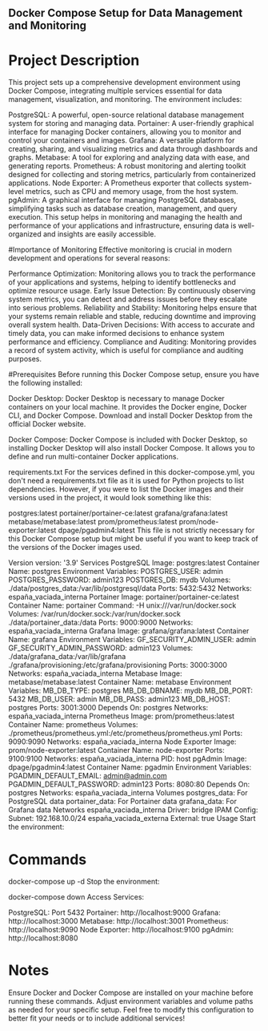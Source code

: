 ## Docker Compose Setup for Data Management and Monitoring
# Project Description

This project sets up a comprehensive development environment using Docker Compose, integrating multiple services essential for data management, visualization, and monitoring. The environment includes:

PostgreSQL: A powerful, open-source relational database management system for storing and managing data.
Portainer: A user-friendly graphical interface for managing Docker containers, allowing you to monitor and control your containers and images.
Grafana: A versatile platform for creating, sharing, and visualizing metrics and data through dashboards and graphs.
Metabase: A tool for exploring and analyzing data with ease, and generating reports.
Prometheus: A robust monitoring and alerting toolkit designed for collecting and storing metrics, particularly from containerized applications.
Node Exporter: A Prometheus exporter that collects system-level metrics, such as CPU and memory usage, from the host system.
pgAdmin: A graphical interface for managing PostgreSQL databases, simplifying tasks such as database creation, management, and query execution.
This setup helps in monitoring and managing the health and performance of your applications and infrastructure, ensuring data is well-organized and insights are easily accessible.

#Importance of Monitoring
Effective monitoring is crucial in modern development and operations for several reasons:

Performance Optimization: Monitoring allows you to track the performance of your applications and systems, helping to identify bottlenecks and optimize resource usage.
Early Issue Detection: By continuously observing system metrics, you can detect and address issues before they escalate into serious problems.
Reliability and Stability: Monitoring helps ensure that your systems remain reliable and stable, reducing downtime and improving overall system health.
Data-Driven Decisions: With access to accurate and timely data, you can make informed decisions to enhance system performance and efficiency.
Compliance and Auditing: Monitoring provides a record of system activity, which is useful for compliance and auditing purposes.

#Prerequisites
Before running this Docker Compose setup, ensure you have the following installed:

Docker Desktop: Docker Desktop is necessary to manage Docker containers on your local machine. It provides the Docker engine, Docker CLI, and Docker Compose. Download and install Docker Desktop from the official Docker website.

Docker Compose: Docker Compose is included with Docker Desktop, so installing Docker Desktop will also install Docker Compose. It allows you to define and run multi-container Docker applications.

requirements.txt
For the services defined in this docker-compose.yml, you don't need a requirements.txt file as it is used for Python projects to list dependencies. However, if you were to list the Docker images and their versions used in the project, it would look something like this:


postgres:latest
portainer/portainer-ce:latest
grafana/grafana:latest
metabase/metabase:latest
prom/prometheus:latest
prom/node-exporter:latest
dpage/pgadmin4:latest
This file is not strictly necessary for this Docker Compose setup but might be useful if you want to keep track of the versions of the Docker images used.

Version
version: '3.9'
Services
PostgreSQL
Image: postgres:latest
Container Name: postgres
Environment Variables:
POSTGRES_USER: admin
POSTGRES_PASSWORD: admin123
POSTGRES_DB: mydb
Volumes:
./data/postgres_data:/var/lib/postgresql/data
Ports:
5432:5432
Networks: españa_vaciada_interna
Portainer
Image: portainer/portainer-ce:latest
Container Name: portainer
Command: -H unix:///var/run/docker.sock
Volumes:
/var/run/docker.sock:/var/run/docker.sock
./data/portainer_data:/data
Ports:
9000:9000
Networks: españa_vaciada_interna
Grafana
Image: grafana/grafana:latest
Container Name: grafana
Environment Variables:
GF_SECURITY_ADMIN_USER: admin
GF_SECURITY_ADMIN_PASSWORD: admin123
Volumes:
./data/grafana_data:/var/lib/grafana
./grafana/provisioning:/etc/grafana/provisioning
Ports:
3000:3000
Networks: españa_vaciada_interna
Metabase
Image: metabase/metabase:latest
Container Name: metabase
Environment Variables:
MB_DB_TYPE: postgres
MB_DB_DBNAME: mydb
MB_DB_PORT: 5432
MB_DB_USER: admin
MB_DB_PASS: admin123
MB_DB_HOST: postgres
Ports:
3001:3000
Depends On:
postgres
Networks: españa_vaciada_interna
Prometheus
Image: prom/prometheus:latest
Container Name: prometheus
Volumes:
./prometheus/prometheus.yml:/etc/prometheus/prometheus.yml
Ports:
9090:9090
Networks: españa_vaciada_interna
Node Exporter
Image: prom/node-exporter:latest
Container Name: node-exporter
Ports:
9100:9100
Networks: españa_vaciada_interna
PID: host
pgAdmin
Image: dpage/pgadmin4:latest
Container Name: pgadmin
Environment Variables:
PGADMIN_DEFAULT_EMAIL: admin@admin.com
PGADMIN_DEFAULT_PASSWORD: admin123
Ports:
8080:80
Depends On:
postgres
Networks: españa_vaciada_interna
Volumes
postgres_data: For PostgreSQL data
portainer_data: For Portainer data
grafana_data: For Grafana data
Networks
españa_vaciada_interna
Driver: bridge
IPAM Config:
Subnet: 192.168.10.0/24
españa_vaciada_externa
External: true
Usage
Start the environment:

# Commands
docker-compose up -d
Stop the environment:

docker-compose down
Access Services:

PostgreSQL: Port 5432
Portainer: http://localhost:9000
Grafana: http://localhost:3000
Metabase: http://localhost:3001
Prometheus: http://localhost:9090
Node Exporter: http://localhost:9100
pgAdmin: http://localhost:8080

# Notes

Ensure Docker and Docker Compose are installed on your machine before running these commands.
Adjust environment variables and volume paths as needed for your specific setup.
Feel free to modify this configuration to better fit your needs or to include additional services!